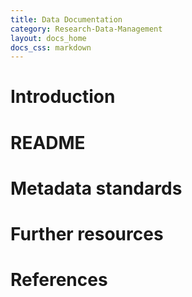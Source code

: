 ```yaml
---
title: Data Documentation
category: Research-Data-Management
layout: docs_home
docs_css: markdown
---
```


# Introduction

# README

# Metadata standards

# Further resources

# References
